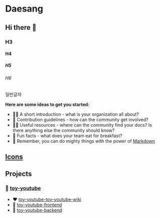 # Daesang

## Hi there 👋

### H3

#### H4

##### H5

###### H6

일반글자

**Here are some ideas to get you started:**

- 🙋‍♀️ A short introduction - what is your organization all about?
- 🌈 Contribution guidelines - how can the community get involved?
- 👩‍💻 Useful resources - where can the community find your docs? Is there anything else the community should know?
- 🍿 Fun facts - what does your team eat for breakfast?
- 🧙 Remember, you can do mighty things with the power of [Markdown](https://docs.github.com/github/writing-on-github/getting-started-with-writing-and-formatting-on-github/basic-writing-and-formatting-syntax)

## [Icons](https://github.com/ToyDaesang/.github/tree/main/icon)

## Projects

### 🎥 [toy-youtube](https://github.com/orgs/ToyDaesang/projects/1)

- ❤️ [toy-youtube-toy-youtube-wiki](https://github.com/ToyDaesang/toy-youtube-wiki)
- 🧡 [toy-youtube-frontend](https://github.com/ToyDaesang/toy-youtube-frontend)
- 💛 [toy-youtube-backend](https://github.com/ToyDaesang/toy-youtube-backend)
